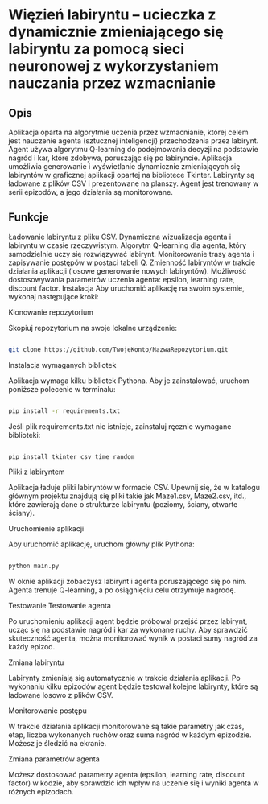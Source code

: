 # Więzień labiryntu – ucieczka z dynamicznie zmieniającego się labiryntu za pomocą sieci neuronowej z wykorzystaniem nauczania przez wzmacnianie



## Opis
Aplikacja oparta na algorytmie uczenia przez wzmacnianie, której celem jest nauczenie agenta (sztucznej inteligencji) przechodzenia przez labirynt. Agent używa algorytmu Q-learning do podejmowania decyzji na podstawie nagród i kar, które zdobywa, poruszając się po labiryncie. Aplikacja umożliwia generowanie i wyświetlanie dynamicznie zmieniających się labiryntów w graficznej aplikacji opartej na bibliotece Tkinter. Labirynty są ładowane z plików CSV i prezentowane na planszy. Agent jest trenowany w serii epizodów, a jego działania są monitorowane.

## Funkcje
Ładowanie labiryntu z pliku CSV.
Dynamiczna wizualizacja agenta i labiryntu w czasie rzeczywistym.
Algorytm Q-learning dla agenta, który samodzielnie uczy się rozwiązywać labirynt.
Monitorowanie trasy agenta i zapisywanie postępów w postaci tabeli Q.
Zmienność labiryntów w trakcie działania aplikacji (losowe generowanie nowych labiryntów).
Możliwość dostosowywania parametrów uczenia agenta: epsilon, learning rate, discount factor.
Instalacja
Aby uruchomić aplikację na swoim systemie, wykonaj następujące kroki:

Klonowanie repozytorium

Skopiuj repozytorium na swoje lokalne urządzenie:

```bash

git clone https://github.com/TwojeKonto/NazwaRepozytorium.git
```
Instalacja wymaganych bibliotek

Aplikacja wymaga kilku bibliotek Pythona. Aby je zainstalować, uruchom poniższe polecenie w terminalu:

```bash

pip install -r requirements.txt
```
Jeśli plik requirements.txt nie istnieje, zainstaluj ręcznie wymagane biblioteki:

```bash

pip install tkinter csv time random
```
Pliki z labiryntem

Aplikacja ładuje pliki labiryntów w formacie CSV. Upewnij się, że w katalogu głównym projektu znajdują się pliki takie jak Maze1.csv, Maze2.csv, itd., które zawierają dane o strukturze labiryntu (poziomy, ściany, otwarte ściany).

Uruchomienie aplikacji

Aby uruchomić aplikację, uruchom główny plik Pythona:

```bash

python main.py
```
W oknie aplikacji zobaczysz labirynt i agenta poruszającego się po nim. Agenta trenuje Q-learning, a po osiągnięciu celu otrzymuje nagrodę.

Testowanie
Testowanie agenta

Po uruchomieniu aplikacji agent będzie próbował przejść przez labirynt, ucząc się na podstawie nagród i kar za wykonane ruchy. Aby sprawdzić skuteczność agenta, można monitorować wynik w postaci sumy nagród za każdy epizod.

Zmiana labiryntu

Labirynty zmieniają się automatycznie w trakcie działania aplikacji. Po wykonaniu kilku epizodów agent będzie testował kolejne labirynty, które są ładowane losowo z plików CSV.

Monitorowanie postępu

W trakcie działania aplikacji monitorowane są takie parametry jak czas, etap, liczba wykonanych ruchów oraz suma nagród w każdym epizodzie. Możesz je śledzić na ekranie.

Zmiana parametrów agenta

Możesz dostosować parametry agenta (epsilon, learning rate, discount factor) w kodzie, aby sprawdzić ich wpływ na uczenie się i wyniki agenta w różnych epizodach.

